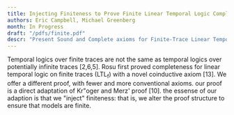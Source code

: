 ```yaml
---
title: Injecting Finiteness to Prove Finite Linear Temporal Logic Complete
authors: Eric Campbell, Michael Greenberg
month: In Progress
draft: "/pdfs/finite.pdf"
descr: "Present Sound and Complete axioms for Finite-Trace Linear Temporal Logic (LTLf)"
---
```


Temporal logics over finite traces are not the same as temporal logics
over potentially infinite traces [2,6,5]. Rosu first proved
completeness for linear temporal logic on finite traces
(LTL<sub>f</sub>) with a novel coinductive axiom [13]. We offer a
different proof, with fewer and more conventional axioms. our proof is
a direct adaptation of Kr\"oger and Merz' proof [10]. the essense of
our adaption is that we "inject" finiteness: that is, we alter the
proof structure to ensure that models are finite.